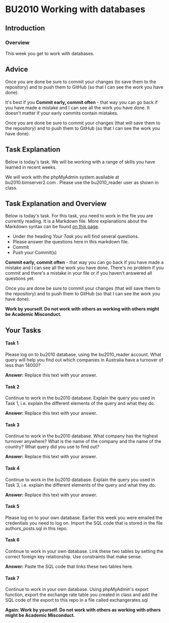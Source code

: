 # BU2010 Working with databases
 
## Introduction

### Overview

This week you get to work with databases.

## Advice

Once you are done be sure to commit your changes (to save them to the repository) and to push them to GitHub (so that I can see the work you have done).

It's best if you **Commit early, commit often** - that way you can go back if you have made a mistake and I can see all the work you have done. It doesn't matter if your early commits contain mistakes.  

Once you are done be sure to commit your changes (that will save them to the repository) and to push them to GitHub (so that I can see the work you have done).

## Task Explanation

Below is today's task. We will be working with a range of skills you have learned in recent weeks. 

We will work with the phpMyAdmin system available at bu2010.bimserver2.com . Please use the bu2010_reader user as shown in class. 

## Task Explanation and Overview

Below is today's task. For this task, you need to work in the file you are currently reading. It is a Markdown file. More explanations about the Markdown syntax can be found [on this page](https://guides.github.com/features/mastering-markdown/).

* Under the heading _Your Task_ you will find several questions. 
* Please answer the questions here in this markdown file. 
* Commit
* Push your Commit(s)


**Commit early, commit often** - that way you can go back if you have made a mistake and I can see all the work you have done. There's no problem if you commit and there's a mistake in your file or if you haven't answered all questions yet.  

Once you are done be sure to commit your changes (that will save them to the repository) and to push them to GitHub (so that I can see the work you have done).

**Work by yourself. Do not work with others as working with others might be Academic Misconduct.**

## Your Tasks

#### Task 1
Please log on to bu2010 database, using the bu2010_reader account.
What query will help you find out which companies in Australia have a turnover of less than 14000?

**Answer:** Replace this text with your answer.

#### Task 2
Continue to work in the bu2010 database.
Explain the query you used in Task 1, i.e. explain the different elements of the query and what they do. 

**Answer:** Replace this text with your answer.

#### Task 3
Continue to work in the bu2010 database.
What company has the highest turnover anywhere? What is the name of the company and the name of the country? What query did you use to find out?

**Answer:** Replace this text with your answer.

#### Task 4
Continue to work in the bu2010 database.
Explain the query you used in Task 3, i.e. explain the different elements of the query and what they do. 

**Answer:** Replace this text with your answer.

#### Task 5
Please log on to your own database. Earlier this week you were emailed the credentials you need to log on. 
Import the SQL code that is stored in the file authors_posts.sql in this repo. 

#### Task 6
Continue to work in your own database. 
Link these two tables by setting the correct foreign key relationship. Use constraints that make sense.

**Answer:** Paste the SQL code that links these two tables here.

#### Task 7
Continue to work in your own database. 
Using phpMyAdmin's export function, export the exchange rate table you created in class and add the SQL code of the export to this repo in a file called exchangerates.sql

**Again: Work by yourself. Do not work with others as working with others might be Academic Misconduct.**